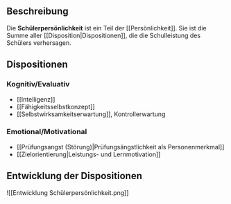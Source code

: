 ## Beschreibung
Die **Schülerpersönlichkeit** ist ein Teil der [[Persönlichkeit]]. Sie ist die Summe aller [[Disposition|Dispositionen]], die die Schulleistung des Schülers verhersagen.

## Dispositionen
### Kognitiv/Evaluativ
- [[Intelligenz]]
- [[Fähigkeitsselbstkonzept]]
- [[Selbstwirksamkeitserwartung]], Kontrollerwartung

### Emotional/Motivational
- [[Prüfungsangst (Störung)|Prüfungsängstlichkeit als Personenmerkmal]]
- [[Zielorientierung|Leistungs- und Lernmotivation]]

## Entwicklung der Dispositionen
![[Entwicklung Schülerpersönlichkeit.png]]